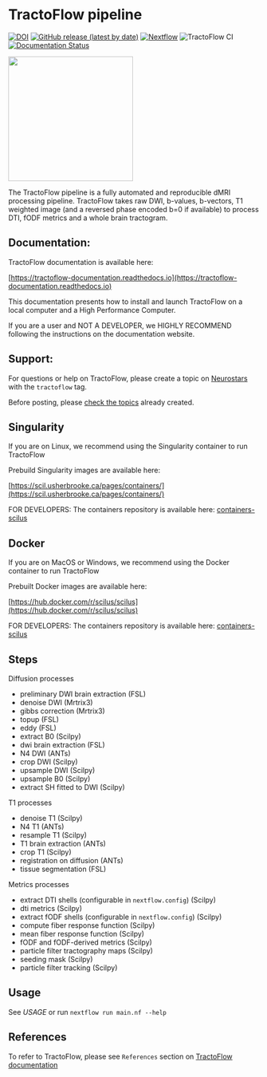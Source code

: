 TractoFlow pipeline
===================

[![DOI](https://img.shields.io/badge/DOI-10.1016%2Fj.neuroimage.2020.116889-blue)](https://doi.org/10.1016/j.neuroimage.2020.116889)
[![GitHub release (latest by date)](https://img.shields.io/github/v/release/scilus/tractoflow)](https://github.com/scilus/tractoflow/releases)
[![Nextflow](https://img.shields.io/badge/nextflow-19.04.0-brightgreen.svg)](https://www.nextflow.io/)
![TractoFlow CI](https://github.com/scilus/tractoflow/workflows/TractoFlow%20CI/badge.svg)
[![Documentation Status](https://readthedocs.org/projects/tractoflow-documentation/badge/?version=latest)](https://tractoflow-documentation.readthedocs.io/en/latest/?badge=latest)

<img src="https://tractoflow-documentation.readthedocs.io/en/latest/logo_bg.png" width="250" height="250">

The TractoFlow pipeline is a fully automated and reproducible dMRI processing pipeline.
TractoFlow takes raw DWI, b-values, b-vectors, T1 weighted image (and a reversed
phase encoded b=0 if available) to process DTI, fODF metrics and a whole brain tractogram.

Documentation:
--------------

TractoFlow documentation is available here:

[https://tractoflow-documentation.readthedocs.io](https://tractoflow-documentation.readthedocs.io)

This documentation presents how to install and launch TractoFlow on a local computer and a High Performance Computer.

If you are a user and NOT A DEVELOPER, we HIGHLY RECOMMEND following the instructions on the documentation website.


Support:
--------

For questions or help on TractoFlow, please create a topic on [Neurostars](https://neurostars.org) with the `tractoflow` tag.

Before posting, please [check the topics](https://neurostars.org/tags/tractoflow) already created.


Singularity
-----------
If you are on Linux, we recommend using the Singularity container to run TractoFlow

Prebuild Singularity images are available here:

[https://scil.usherbrooke.ca/pages/containers/](https://scil.usherbrooke.ca/pages/containers/)

FOR DEVELOPERS: The containers repository is available here:
[containers-scilus](https://github.com/scilus/containers-scilus)

Docker
------
If you are on MacOS or Windows, we recommend using the Docker container to run TractoFlow

Prebuilt Docker images are available here:

[https://hub.docker.com/r/scilus/scilus](https://hub.docker.com/r/scilus/scilus)

FOR DEVELOPERS: The containers repository is available here:
[containers-scilus](https://github.com/scilus/containers-scilus)

Steps
-----

Diffusion processes
- preliminary DWI brain extraction (FSL)
- denoise DWI (Mrtrix3)
- gibbs correction (Mrtrix3)
- topup (FSL)
- eddy (FSL)
- extract B0 (Scilpy)
- dwi brain extraction (FSL)
- N4 DWI (ANTs)
- crop DWI (Scilpy)
- upsample DWI (Scilpy)
- upsample B0 (Scilpy)
- extract SH fitted to DWI (Scilpy)

T1 processes
- denoise T1 (Scilpy)
- N4 T1 (ANTs)
- resample T1 (Scilpy)
- T1 brain extraction (ANTs)
- crop T1 (Scilpy)
- registration on diffusion (ANTs)
- tissue segmentation (FSL)

Metrics processes
- extract DTI shells (configurable in `nextflow.config`) (Scilpy)
- dti metrics (Scilpy)
- extract fODF shells (configurable in `nextflow.config`) (Scilpy)
- compute fiber response function (Scilpy)
- mean fiber response function (Scilpy)
- fODF and fODF-derived metrics (Scilpy)
- particle filter tractography maps (Scilpy)
- seeding mask (Scilpy)
- particle filter tracking (Scilpy)

Usage
-----

See *USAGE* or run `nextflow run main.nf --help`

References
----------

To refer to TractoFlow, please see `References` section on [TractoFlow documentation](https://tractoflow-documentation.readthedocs.io/en/latest/reference/references.html)
